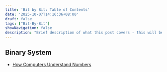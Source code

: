 ```yaml
---
title: 'Bit by Bit: Table of Contents'
date: '2025-10-07T14:16:36+08:00'
draft: false
tags: ["Bit-By-Bit"]
showNavigation: false
description: "Brief description of what this post covers - this will be used as the summary"
---
```


## Binary System
- [How Computers Understand Numbers](/posts/bit-by-bit-how-computers-understand-numbers)
